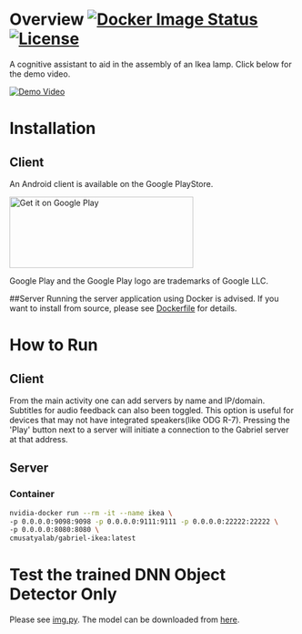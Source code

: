 # Overview [![Docker Image Status][docker-image]][docker] [![License][license-image]][license]

A cognitive assistant to aid in the assembly of an Ikea lamp. Click below for the demo video.

[![Demo Video](https://img.youtube.com/vi/qDPuvBWNIUs/0.jpg)](https://www.youtube.com/watch?v=qDPuvBWNIUs)

[docker-image]: https://img.shields.io/docker/build/cmusatyalab/gabriel-ikea.svg
[docker]: https://hub.docker.com/r/cmusatyalab/gabriel-ikea

[license-image]: http://img.shields.io/badge/license-Apache--2-blue.svg?style=flat
[license]: LICENSE

# Installation
## Client
An Android client is available on the Google PlayStore.

<a href='https://play.google.com/store/apps/details?id=edu.cmu.cs.gabrielclient'><img height='125px' width='323px' alt='Get it on Google Play' src='https://play.google.com/intl/en_us/badges/images/generic/en_badge_web_generic.png'/></a>

Google Play and the Google Play logo are trademarks of Google LLC.

##Server
Running the server application using Docker is advised. If you want to install from source, please see [Dockerfile](Dockerfile) for details.


# How to Run
## Client
From the main activity one can add servers by name and IP/domain. Subtitles for audio feedback can also been toggled. This option is useful for devices that may not have integrated speakers(like ODG R-7).
Pressing the 'Play' button next to a server will initiate a connection to the Gabriel server at that address.

## Server
### Container
```bash
nvidia-docker run --rm -it --name ikea \
-p 0.0.0.0:9098:9098 -p 0.0.0.0:9111:9111 -p 0.0.0.0:22222:22222 \
-p 0.0.0.0:8080:8080 \
cmusatyalab/gabriel-ikea:latest
```

# Test the trained DNN Object Detector Only
Please see [img.py](img.py). The model can be downloaded from [here](https://owncloud.cmusatyalab.org/owncloud/index.php/s/00HicjwH27mZpv8/download).
